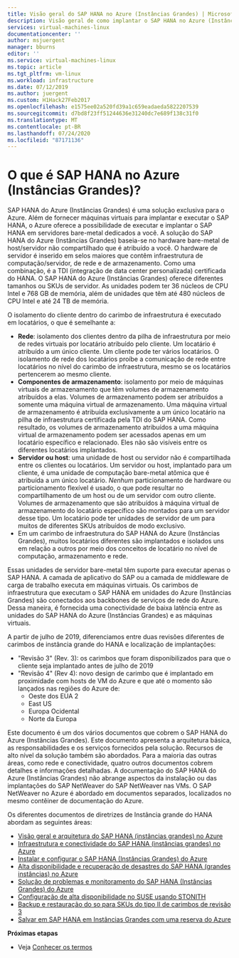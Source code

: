 ```yaml
---
title: Visão geral do SAP HANA no Azure (Instâncias Grandes) | Microsoft Docs
description: Visão geral de como implantar o SAP HANA no Azure (Instâncias Grandes).
services: virtual-machines-linux
documentationcenter: ''
author: msjuergent
manager: bburns
editor: ''
ms.service: virtual-machines-linux
ms.topic: article
ms.tgt_pltfrm: vm-linux
ms.workload: infrastructure
ms.date: 07/12/2019
ms.author: juergent
ms.custom: H1Hack27Feb2017
ms.openlocfilehash: e1575ee02a520fd39a1c659eadaeda5822207539
ms.sourcegitcommit: d7bd8f23ff51244636e31240dc7e689f138c31f0
ms.translationtype: MT
ms.contentlocale: pt-BR
ms.lasthandoff: 07/24/2020
ms.locfileid: "87171136"
---
```

#  <a name="what-is-sap-hana-on-azure-large-instances"></a>O que é SAP HANA no Azure (Instâncias Grandes)?

SAP HANA do Azure (Instâncias Grandes) é uma solução exclusiva para o Azure. Além de fornecer máquinas virtuais para implantar e executar o SAP HANA, o Azure oferece a possibilidade de executar e implantar o SAP HANA em servidores bare-metal dedicados a você. A solução do SAP HANA do Azure (Instâncias Grandes) baseia-se no hardware bare-metal de host/servidor não compartilhado que é atribuído a você. O hardware de servidor é inserido em selos maiores que contêm infraestrutura de computação/servidor, de rede e de armazenamento. Como uma combinação, é a TDI (integração de data center personalizada) certificada do HANA. O SAP HANA do Azure (Instâncias Grandes) oferece diferentes tamanhos ou SKUs de servidor. As unidades podem ter 36 núcleos de CPU Intel e 768 GB de memória, além de unidades que têm até 480 núcleos de CPU Intel e até 24 TB de memória.

O isolamento do cliente dentro do carimbo de infraestrutura é executado em locatários, o que é semelhante a:

- **Rede**: isolamento dos clientes dentro da pilha de infraestrutura por meio de redes virtuais por locatário atribuído pelo cliente. Um locatário é atribuído a um único cliente. Um cliente pode ter vários locatários. O isolamento de rede dos locatários proíbe a comunicação de rede entre locatários no nível do carimbo de infraestrutura, mesmo se os locatários pertencerem ao mesmo cliente.
- **Componentes de armazenamento**: isolamento por meio de máquinas virtuais de armazenamento que têm volumes de armazenamento atribuídos a elas. Volumes de armazenamento podem ser atribuídos a somente uma máquina virtual de armazenamento. Uma máquina virtual de armazenamento é atribuída exclusivamente a um único locatário na pilha de infraestrutura certificada pela TDI do SAP HANA. Como resultado, os volumes de armazenamento atribuídos a uma máquina virtual de armazenamento podem ser acessados apenas em um locatário específico e relacionado. Eles não são visíveis entre os diferentes locatários implantados.
- **Servidor ou host**: uma unidade de host ou servidor não é compartilhada entre os clientes ou locatários. Um servidor ou host, implantado para um cliente, é uma unidade de computação bare-metal atômica que é atribuída a um único locatário. *Nenhum* particionamento de hardware ou particionamento flexível é usado, o que pode resultar no compartilhamento de um host ou de um servidor com outro cliente. Volumes de armazenamento que são atribuídos à máquina virtual de armazenamento do locatário específico são montados para um servidor desse tipo. Um locatário pode ter unidades de servidor de um para muitos de diferentes SKUs atribuídos de modo exclusivo.
- Em um carimbo de infraestrutura do SAP HANA do Azure (Instâncias Grandes), muitos locatários diferentes são implantados e isolados uns em relação a outros por meio dos conceitos de locatário no nível de computação, armazenamento e rede. 


Essas unidades de servidor bare-metal têm suporte para executar apenas o SAP HANA. A camada de aplicativo do SAP ou a camada de middleware de carga de trabalho executa em máquinas virtuais. Os carimbos de infraestrutura que executam o SAP HANA em unidades do Azure (Instâncias Grandes) são conectados aos backbones de serviços de rede do Azure. Dessa maneira, é fornecida uma conectividade de baixa latência entre as unidades do SAP HANA do Azure (Instâncias Grandes) e as máquinas virtuais.

A partir de julho de 2019, diferenciamos entre duas revisões diferentes de carimbos de instância grande do HANA e localização de implantações:

- "Revisão 3" (Rev. 3): os carimbos que foram disponibilizados para que o cliente seja implantado antes de julho de 2019
- "Revisão 4" (Rev 4): novo design de carimbo que é implantado em proximidade com hosts de VM do Azure e que até o momento são lançados nas regiões do Azure de:
    -  Oeste dos EUA 2 
    -  East US 
    -  Europa Ocidental
    -  Norte da Europa


Este documento é um dos vários documentos que cobrem o SAP HANA do Azure (Instâncias Grandes). Este documento apresenta a arquitetura básica, as responsabilidades e os serviços fornecidos pela solução. Recursos de alto nível da solução também são abordados. Para a maioria das outras áreas, como rede e conectividade, quatro outros documentos cobrem detalhes e informações detalhadas. A documentação do SAP HANA do Azure (Instâncias Grandes) não abrange aspectos da instalação ou das implantações do SAP NetWeaver do SAP NetWeaver nas VMs. O SAP NetWeaver no Azure é abordado em documentos separados, localizados no mesmo contêiner de documentação do Azure. 


Os diferentes documentos de diretrizes de Instância grande do HANA abordam as seguintes áreas:

- [Visão geral e arquitetura do SAP HANA (instâncias grandes) no Azure](hana-overview-architecture.md?toc=%2fazure%2fvirtual-machines%2flinux%2ftoc.json)
- [Infraestrutura e conectividade do SAP HANA (instâncias grandes) no Azure](hana-overview-infrastructure-connectivity.md?toc=%2fazure%2fvirtual-machines%2flinux%2ftoc.json)
- [Instalar e configurar o SAP HANA (Instâncias Grandes) do Azure](hana-installation.md?toc=%2fazure%2fvirtual-machines%2flinux%2ftoc.json)
- [Alta disponibilidade e recuperação de desastres do SAP HANA (grandes instâncias) no Azure](hana-overview-high-availability-disaster-recovery.md?toc=%2fazure%2fvirtual-machines%2flinux%2ftoc.json)
- [Solução de problemas e monitoramento do SAP HANA (Instâncias Grandes) do Azure](troubleshooting-monitoring.md?toc=%2fazure%2fvirtual-machines%2flinux%2ftoc.json)
- [Configuração de alta disponibilidade no SUSE usando STONITH](./ha-setup-with-stonith.md)
- [Backup e restauração do so para SKUs do tipo II de carimbos de revisão 3](./os-backup-type-ii-skus.md)
- [Salvar em SAP HANA em Instâncias Grandes com uma reserva do Azure](../../../cost-management-billing/reservations/prepay-hana-large-instances-reserved-capacity.md)

**Próximas etapas**
- Veja [Conhecer os termos](hana-know-terms.md)
